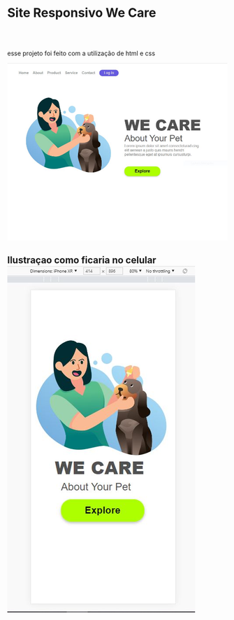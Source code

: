 <h1>Site Responsivo We Care</h1>
<br>
<br>
<p>esse projeto foi feito com a utilização de html e css </p>
<img src="https://github.com/Matheus-Almeida78/We-Care/blob/master/assets/descktop.JPG?raw=true"/>
<h2>Ilustraçao como ficaria no celular
<br>
<img src="https://github.com/Matheus-Almeida78/We-Care/blob/master/assets/Phone.JPG?raw=true" />
